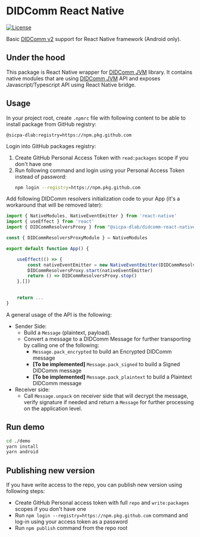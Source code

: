 # DIDComm React Native

[![License](https://img.shields.io/badge/License-Apache%202.0-blue.svg)](https://opensource.org/licenses/Apache-2.0)

Basic [DIDComm v2](https://identity.foundation/didcomm-messaging/spec) support for React Native framework (Android only).

## Under the hood

This package is React Native wrapper for [DIDComm JVM](https://github.com/sicpa-dlab/didcomm-jvm) library. 
It contains native modules that are using [DIDComm JVM](https://github.com/sicpa-dlab/didcomm-jvm) API and exposes Javascript/Typescript API using React Native bridge.

## Usage

In your project root, create `.npmrc` file with following content to be able to install package from GitHub registry:

```
@sicpa-dlab:registry=https://npm.pkg.github.com
```

Login into GitHub packages registry:

1. Create GitHub Personal Access Token with `read:packages` scope if you don't have one
2. Run following command and login using your Personal Access Token instead of password:
    ```sh
    npm login --registry=https://npm.pkg.github.com
    ```

Add following DIDComm resolvers initialization code to your App (it's a workaround that will be removed later):

```typescript
import { NativeModules, NativeEventEmitter } from 'react-native'
import { useEffect } from 'react'
import { DIDCommResolversProxy } from "@sicpa-dlab/didcomm-react-native"

const { DIDCommResolversProxyModule } = NativeModules

export default function App() {

    useEffect(() => {
        const nativeEventEmitter = new NativeEventEmitter(DIDCommResolversProxyModule)
        DIDCommResolversProxy.start(nativeEventEmitter)
        return () => DIDCommResolversProxy.stop()
    },[])
    

    return ...
}
```

A general usage of the API is the following:

- Sender Side:
    - Build a `Message` (plaintext, payload).
    - Convert a message to a DIDComm Message for further transporting by calling one of the following:
        - `Message.pack_encrypted` to build an Encrypted DIDComm message
        - **[To be implemented]** `Message.pack_signed` to build a Signed DIDComm message
        - **[To be implemented]** `Message.pack_plaintext` to build a Plaintext DIDComm message
- Receiver side:
    - Call `Message.unpack` on receiver side that will decrypt the message, verify signature if needed
      and return a `Message` for further processing on the application level.

## Run demo

```sh
cd ./demo
yarn install
yarn android
```

## Publishing new version

If you have write access to the repo, you can publish new version using following steps:
- Create GitHub Personal access token with full `repo` and `write:packages` scopes if you don't have one
- Run `npm login --registry=https://npm.pkg.github.com` command and log-in using your access token as a password
- Run `npm publish` command from the repo root